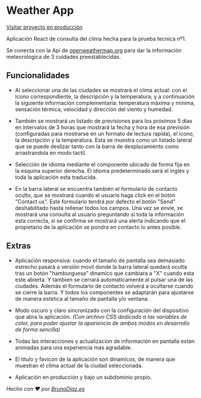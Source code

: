 # Weather App

[Visitar proyecto en producción](https://weatherapp.brunodiaz.es)

Aplicación React de consulta del clima hecha para la prueba tecnica nº1.

Se conecta con la Api de [openweathermap.org](https://openweathermap.or) para dar la información meteorologica de 3 cuidades preestablecidas.

## Funcionalidades

* Al seleccionar una de las ciudades se mostrará el clima actual: con el icono correspondiente, la descripción y la temperatura; y a continuación la siguiente información complementaria: temperatura máxima y minima, sensación térmica, velocidad y dirección del viento y humedad.

* También se mostrará un listado de previsiones para los próximos 5 dias en intervalos de 3 horas que mostrará la fecha y hora de esa previsión (configuradas para mostrarse en un formato de lectura rapida), el icono, la descripción y la temperatura. Esta se muestra como un listado lateral que se puede deslizar tanto con la barra de desplazamiento como arrastrandola en modo tactil.

* Selección de idioma mediante el componente ubicado de forma fija en la esquina superior derecha. El idioma predeterminado será el inglés y toda la aplicación esta traducida.

* En la barra lateral se encuentra también el formulario de contacto oculto, que se mostrará cuando el usuario haga click en el botón "Contact us".
Este formulario tendrá por defecto el botón "Send" deshabilitado hasta rellenar todos los campos.
Una vez se envíe, se mostrará una consulta al usuario preguntando si toda la información esta correcta, si se confirma se mostrará una alerta indicando que el propietario de la aplicación se pondra en contacto lo antes posible.

## Extras

* Aplicación responsiva: cuando el tamaño de pantalla sea demasiado estrecho pasará a versión movil donde la barra lateral quedará oculta tras un botón "hamburguesa" dinamico que cambiara a "X" cuando esta este abierta. Y tambien se cerrará automaticamente al pulsar una de las ciudades. Además el formulario de contacto volverá a ocultarse cuando se cierre la barra.
Y todos los componentes se adaptarán para ajustarse de manera estetica al tamaño de pantalla y/o ventana.

* Modo oscuro y claro sincronizado con la configuración del dispositivo que abra la aplicación. *(Con archivo CSS dedicado a las variables de color, para poder ajustar la apariencia de ambos modos en desarrollo de forma sencilla)*

* Todas las interacciones y actualizacion de información en pantalla estan animadas para una experiencia mas agradable.

* El titulo y favicon de la aplicación son dinamicos, de manera que muestran el clima actual de la ciudad seleccionada.

* Aplicación en producción y bajo un subdominio propio.

*Hecho con ♥ por [BrunoDiaz.es](https://www.brunodiaz.es)*




